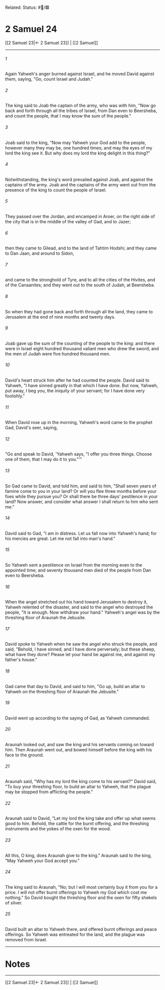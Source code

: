 Related:
Status: #📖/🟥
# 2 Samuel 24

[[2 Samuel 23|← 2 Samuel 23]] | [[2 Samuel]]
***



###### 1 
Again Yahweh's anger burned against Israel, and he moved David against them, saying, "Go, count Israel and Judah." 

###### 2 
The king said to Joab the captain of the army, who was with him, "Now go back and forth through all the tribes of Israel, from Dan even to Beersheba, and count the people, that I may know the sum of the people." 

###### 3 
Joab said to the king, "Now may Yahweh your God add to the people, however many they may be, one hundred times; and may the eyes of my lord the king see it. But why does my lord the king delight in this thing?" 

###### 4 
Notwithstanding, the king's word prevailed against Joab, and against the captains of the army. Joab and the captains of the army went out from the presence of the king to count the people of Israel. 

###### 5 
They passed over the Jordan, and encamped in Aroer, on the right side of the city that is in the middle of the valley of Gad, and to Jazer; 

###### 6 
then they came to Gilead, and to the land of Tahtim Hodshi; and they came to Dan Jaan, and around to Sidon, 

###### 7 
and came to the stronghold of Tyre, and to all the cities of the Hivites, and of the Canaanites; and they went out to the south of Judah, at Beersheba. 

###### 8 
So when they had gone back and forth through all the land, they came to Jerusalem at the end of nine months and twenty days. 

###### 9 
Joab gave up the sum of the counting of the people to the king: and there were in Israel eight hundred thousand valiant men who drew the sword; and the men of Judah were five hundred thousand men. 

###### 10 
David's heart struck him after he had counted the people. David said to Yahweh, "I have sinned greatly in that which I have done. But now, Yahweh, put away, I beg you, the iniquity of your servant; for I have done very foolishly." 

###### 11 
When David rose up in the morning, Yahweh's word came to the prophet Gad, David's seer, saying, 

###### 12 
"Go and speak to David, 'Yahweh says, "I offer you three things. Choose one of them, that I may do it to you."'" 

###### 13 
So Gad came to David, and told him, and said to him, "Shall seven years of famine come to you in your land? Or will you flee three months before your foes while they pursue you? Or shall there be three days' pestilence in your land? Now answer, and consider what answer I shall return to him who sent me." 

###### 14 
David said to Gad, "I am in distress. Let us fall now into Yahweh's hand; for his mercies are great. Let me not fall into man's hand." 

###### 15 
So Yahweh sent a pestilence on Israel from the morning even to the appointed time; and seventy thousand men died of the people from Dan even to Beersheba. 

###### 16 
When the angel stretched out his hand toward Jerusalem to destroy it, Yahweh relented of the disaster, and said to the angel who destroyed the people, "It is enough. Now withdraw your hand." Yahweh's angel was by the threshing floor of Araunah the Jebusite. 

###### 17 
David spoke to Yahweh when he saw the angel who struck the people, and said, "Behold, I have sinned, and I have done perversely; but these sheep, what have they done? Please let your hand be against me, and against my father's house." 

###### 18 
Gad came that day to David, and said to him, "Go up, build an altar to Yahweh on the threshing floor of Araunah the Jebusite." 

###### 19 
David went up according to the saying of Gad, as Yahweh commanded. 

###### 20 
Araunah looked out, and saw the king and his servants coming on toward him. Then Araunah went out, and bowed himself before the king with his face to the ground. 

###### 21 
Araunah said, "Why has my lord the king come to his servant?" David said, "To buy your threshing floor, to build an altar to Yahweh, that the plague may be stopped from afflicting the people." 

###### 22 
Araunah said to David, "Let my lord the king take and offer up what seems good to him. Behold, the cattle for the burnt offering, and the threshing instruments and the yokes of the oxen for the wood. 

###### 23 
All this, O king, does Araunah give to the king." Araunah said to the king, "May Yahweh your God accept you." 

###### 24 
The king said to Araunah, "No; but I will most certainly buy it from you for a price. I will not offer burnt offerings to Yahweh my God which cost me nothing." So David bought the threshing floor and the oxen for fifty shekels of silver. 

###### 25 
David built an altar to Yahweh there, and offered burnt offerings and peace offerings. So Yahweh was entreated for the land, and the plague was removed from Israel.

---
# Notes


***
[[2 Samuel 23|← 2 Samuel 23]] | [[2 Samuel]]
